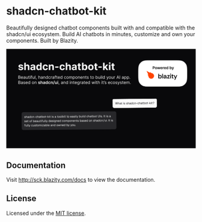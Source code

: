 # shadcn-chatbot-kit

Beautifully designed chatbot components built with and compatible with the shadcn/ui ecosystem. Build AI chatbots in minutes, customize and own your components. Built by Blazity.

![hero](apps/www/public/og.png)

## Documentation

Visit http://sck.blazity.com/docs to view the documentation.

## License

Licensed under the [MIT license](https://github.com/Blazity/shadcn-chatbot-kit/blob/main/LICENSE.md).
